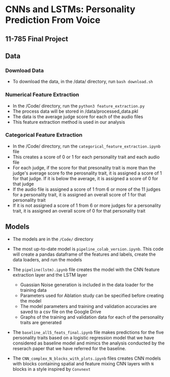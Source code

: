 # CNNs and LSTMs: Personality Prediction From Voice
## 11-785 Final Project

## Data
### Download Data
- To download the data, in the /data/ directory, run `bash download.sh`

### Numerical Feature Extraction
- In the /Code/ directory, run the `python3 feature_extraction.py`
- The process data will be stored in /data/processed_data.pkl
- The data is the average judge score for each of the audio files
- This feature extraction method is used in our analysis

### Categorical Feature Extraction
- In the /Code/ directory, run the `categorical_feature_extraction.ipynb` file
- This creates a score of 0 or 1 for each personality trait and each audio file
- For each judge, if the score for that presonality trait is more than the judge's average score fo the perosnality trait, it is assigned a score of 1 for that judge. If it is below the average, it is assigned a score of 0 for that judge
- If the audio file is assigned a score of 1 from 6 or more of the 11 judges for a personality trait, it is assigned an overall score of 1 for that personality trait
- If it is not assigned a score of 1 from 6 or more judges for a personality trait, it is assigned an overall score of 0 for that personality trait

## Models
- The models are in the `/Code/` directory
- The most up-to-date model is `pipeline_colab_version.ipynb`. This code will create a pandas dataframe of the features and labels, create the data loaders, and run the models
- The `pipeline(lstm).ipynb` file creates the model with the CNN feature extraction layer and the LSTM layer
  - Guassian Noise generation is included in the data loader for the training data
  - Parameters used for Ablation study can be specified before creating the model
  - The model parameters and training and validation accuracies are saved to a csv file on the Google Drive
  - Graphs of the training and validation data for each of the personality traits are generated

- The `baseline_all5_feats_final.ipynb` file makes predictions for the five personality traits based on a logistic regression model that we have considered as baseline model and mimics the analysis conducted by the reserach paper that we have referred for the baseline.

- The `CNN_complex_N_blocks_with_plots.ipynb` files creates CNN models with blocks containing spatial and feature mixing CNN layers with `N` blocks in a style inspired by `Convnext`


